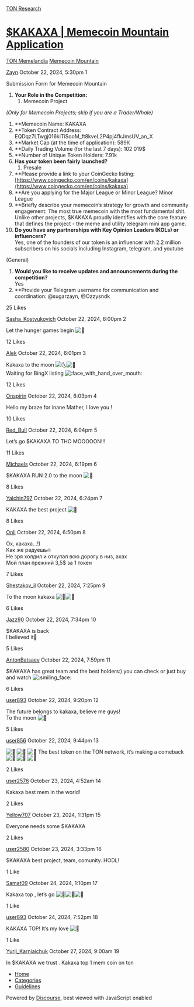 [TON Research](/)

# [$KAKAXA | Memecoin Mountain Application](/t/kakaxa-memecoin-mountain-application/38570)

[TON Memelandia](/c/ton-memelandia/memecoin-mountain/86)  [Memecoin Mountain](/c/ton-memelandia/memecoin-mountain/86) 

    

[Zayn](https://tonresear.ch/u/Zayn)  October 22, 2024, 5:30pm  1

Submission Form for Memecoin Mountain

1.  **Your Role in the Competition:**
    1.  Memecoin Project

_(Only for Memecoin Projects; skip if you are a Trader/Whale)_

1.  \*\*Memecoin Name: KAKAXA
2.  \*\*Token Contract Address: EQDqz7LTwgj016kiTiSooM\_ft8kveL2P4pj4fkJmsUV\_an\_X
3.  \*\*Market Cap (at the time of application): 589К
4.  \*\*Daily Trading Volume (for the last 7 days): 102 019$
5.  \*\*Number of Unique Token Holders: 7.91k
6.  **Has your token been fairly launched?**
    1.  Presale
7.  \*\*Please provide a link to your CoinGecko listing: [https://www.coingecko.com/en/coins/kakaxa](https://www.coingecko.com/en/coins/kakaxa)
8.  \*\*Are you applying for the Major League or Minor League? Minor League
9.  \*\*Briefly describe your memecoin’s strategy for growth and community engagement: The most true memecoin with the most fundamental shit. Unlike other projects, $KAKAXA proudly identifies with the core feature that defines the project - the meme and utility telegram mini app game.
10.  **Do you have any partnerships with Key Opinion Leaders (KOLs) or influencers?**  
    Yes, one of the founders of our token is an influencer with 2.2 million subscribers on his socials including Instagram, telegram, and youtube

(General)

1.  **Would you like to receive updates and announcements during the competition?**  
    Yes
2.  \*\*Provide your Telegram username for communication and coordination: @sugarzayn, @Ozzysndk

  25 Likes

[Sasha\_Kostyukovich](https://tonresear.ch/u/Sasha_Kostyukovich) October 22, 2024, 6:00pm  2

Let the hunger games begin ![:rocket:](https://tonresear.ch/images/emoji/twitter/rocket.png?v=12 ":rocket:")

  12 Likes

[Alek](https://tonresear.ch/u/Alek) October 22, 2024, 6:01pm  3

Kakaxa to the moon ![:last_quarter_moon_with_face:](https://tonresear.ch/images/emoji/twitter/last_quarter_moon_with_face.png?v=12 ":last_quarter_moon_with_face:")![:rocket:](https://tonresear.ch/images/emoji/twitter/rocket.png?v=12 ":rocket:")  
Waiting for BingX listing ![:face_with_hand_over_mouth:](https://tonresear.ch/images/emoji/twitter/face_with_hand_over_mouth.png?v=12 ":face_with_hand_over_mouth:")

  12 Likes

[Onspirin](https://tonresear.ch/u/Onspirin) October 22, 2024, 6:03pm  4

Hello my braze for inane Mather, I love you !

  10 Likes

[Red\_Bull](https://tonresear.ch/u/Red_Bull) October 22, 2024, 6:04pm  5

Let’s go $KAKAXA TO THO MOOOOON!!!

  11 Likes

[Michaels](https://tonresear.ch/u/Michaels) October 22, 2024, 6:19pm  6

$KAKAXA RUN 2.0 to the moon ![:rocket:](https://tonresear.ch/images/emoji/twitter/rocket.png?v=12 ":rocket:")

  8 Likes

[Yalchin797](https://tonresear.ch/u/Yalchin797) October 22, 2024, 6:24pm  7

KAKAXA the best project ![:rocket:](https://tonresear.ch/images/emoji/twitter/rocket.png?v=12 ":rocket:")

  8 Likes

[Onli](https://tonresear.ch/u/Onli) October 22, 2024, 6:50pm  8

Ох, какаха…!)  
Как же радуешь🔥  
Не зря холдил и откупал всю дорогу в низ, ахах  
Мой план прежний 3,5$ за 1 токен

  7 Likes

[Shestakov\_il](https://tonresear.ch/u/Shestakov_il) October 22, 2024, 7:25pm  9

To the moon kakaxa ![:crescent_moon:](https://tonresear.ch/images/emoji/twitter/crescent_moon.png?v=12 ":crescent_moon:")![:rocket:](https://tonresear.ch/images/emoji/twitter/rocket.png?v=12 ":rocket:")

  6 Likes

[Jazz90](https://tonresear.ch/u/Jazz90) October 22, 2024, 7:34pm  10

$KAKAXA is back  
I believed it🤑

  5 Likes

[AntonBatsaev](https://tonresear.ch/u/AntonBatsaev) October 22, 2024, 7:59pm  11

$KAKAXA has great team and the best holders:) you can check or just buy and watch ![:smiling_face:](https://tonresear.ch/images/emoji/twitter/smiling_face.png?v=12 ":smiling_face:")

  6 Likes

[user893](https://tonresear.ch/u/user893) October 22, 2024, 9:20pm  12

The future belongs to kakaxa, believe me guys!  
To the moon ![:crescent_moon:](https://tonresear.ch/images/emoji/twitter/crescent_moon.png?v=12 ":crescent_moon:")

  5 Likes

[user856](https://tonresear.ch/u/user856) October 22, 2024, 9:44pm  13

![:rocket:](https://tonresear.ch/images/emoji/twitter/rocket.png?v=12 ":rocket:") ![:rocket:](https://tonresear.ch/images/emoji/twitter/rocket.png?v=12 ":rocket:") ![:rocket:](https://tonresear.ch/images/emoji/twitter/rocket.png?v=12 ":rocket:") The best token on the TON network, it’s making a comeback ![:rocket:](https://tonresear.ch/images/emoji/twitter/rocket.png?v=12 ":rocket:") ![:rocket:](https://tonresear.ch/images/emoji/twitter/rocket.png?v=12 ":rocket:") ![:rocket:](https://tonresear.ch/images/emoji/twitter/rocket.png?v=12 ":rocket:")

  2 Likes

[user2576](https://tonresear.ch/u/user2576) October 23, 2024, 4:52am  14

Kakaxa best mem in the world!

  2 Likes

[Yellow707](https://tonresear.ch/u/Yellow707) October 23, 2024, 1:31pm  15

Everyone needs some $KAKAXA

  2 Likes

[user2580](https://tonresear.ch/u/user2580) October 23, 2024, 3:33pm  16

$KAKAXA best project, team, comunity. HODL!

  1 Like

[Samat09](https://tonresear.ch/u/Samat09) October 24, 2024, 1:10pm  17

Kakaxa top , let’s go ![:rocket:](https://tonresear.ch/images/emoji/twitter/rocket.png?v=12 ":rocket:")![:rocket:](https://tonresear.ch/images/emoji/twitter/rocket.png?v=12 ":rocket:")![:rocket:](https://tonresear.ch/images/emoji/twitter/rocket.png?v=12 ":rocket:")

  1 Like

[user893](https://tonresear.ch/u/user893) October 24, 2024, 7:52pm  18

KAKAXA TOP! It’s my love ![:heartbeat:](https://tonresear.ch/images/emoji/twitter/heartbeat.png?v=12 ":heartbeat:")

  1 Like

[Yurij\_Karniaichuk](https://tonresear.ch/u/Yurij_Karniaichuk) October 27, 2024, 9:00am  19

In $KAKAXA we trust . Kakaxa top 1 mem coin on ton

 

*   [Home](/)
*   [Categories](/categories)
*   [Guidelines](/guidelines)

Powered by [Discourse](https://www.discourse.org), best viewed with JavaScript enabled